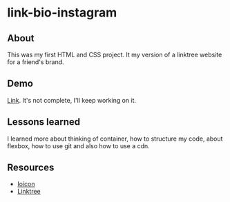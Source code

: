 # link-bio-instagram

## About
This was my first HTML and CSS project. It my version of a linktree website for a friend's brand. 

## Demo
[Link](https://link-bio-instagram.netlify.app/). 
It's not complete, I'll keep working on it.

## Lessons learned
I learned more about thinking of container, how to structure my code, about flexbox, how to use git and also how to use a cdn.


## Resources
- [Ioicon](https://ionic.io/ionicon)
- [Linktree](https://linktr.ee/s/join-linktree-pro-for-free-ga/?&utm_source=google&utm_medium=cpc&utm_campaign=BAU_BR_Google_Search_Brand_Intent_Local&utm_term=linktree&utm_content=BAU_BR_Google_Search_Brand_Intent_Local_Linktree&gclid=CjwKCAiAjPyfBhBMEiwAB2CCIkkrDTcc6RwKaXXFDv-fE9gycibGtAvjV3sHWiDYjHBQaby4uR6RjxoCepYQAvD_BwE&gclsrc=aw.ds)
